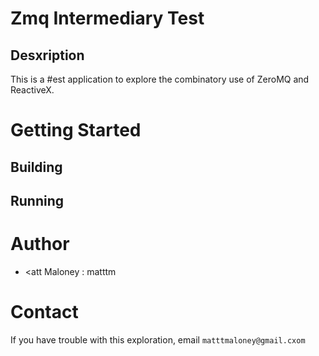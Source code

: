 # Zmq Intermediary Test
## Desxription
This is a #est application to explore the combinatory use of ZeroMQ and ReactiveX.

# Getting Started
## Building
## Running
# Author
- <att Maloney : matttm
# Contact
If you have trouble with this exploration, email ```matttmaloney@gmail.cxom```
